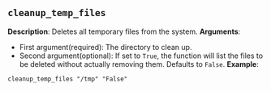 ## `cleanup_temp_files`
**Description**: Deletes all temporary files from the system.
**Arguments**:
- First argument(required): The directory to clean up.
- Second argument(optional): If set to `True`, the function will list the files to be deleted without actually removing them. Defaults to `False`.
**Example**:
```
cleanup_temp_files "/tmp" "False"
```

